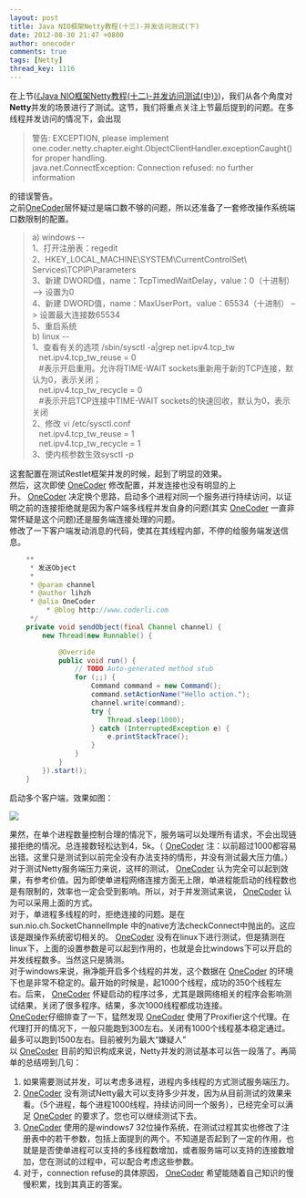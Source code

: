 ```yaml
---
layout: post
title: Java NIO框架Netty教程(十三)-并发访问测试(下)
date: 2012-08-30 21:47 +0800
author: onecoder
comments: true
tags: [Netty]
thread_key: 1116
---
```

在上节(<a href="http://www.coderli.com/netty-concurrency-problem-test-two" target="\_blank">《Java NIO框架Netty教程(十二)-并发访问测试(中)》</a>)，我们从各个角度对**Netty**并发的场景进行了测试。这节，我们将重点关注上节最后提到的问题。在多线程并发访问的情况下，会出现
<blockquote>
<div>警告: EXCEPTION, please implement one.coder.netty.chapter.eight.ObjectClientHandler.exceptionCaught() for proper handling.</div>
<div>java.net.ConnectException: Connection refused: no further information</div></blockquote>
<div>
<div>的错误警告。</div>
<div></div>
<div>之前<a href="http://www.coderli.com/">OneCoder</a>层怀疑过是端口数不够的问题，所以还准备了一套修改操作系统端口数限制的配置。</div>
</div>
<div>
<blockquote>
<div>a) windows --</div>
<div>1、打开注册表：regedit</div>
<div>2、HKEY_LOCAL_MACHINE\SYSTEM\CurrentControlSet\ Services\TCPIP\Parameters</div>
<div>3、新建 DWORD值，name：TcpTimedWaitDelay，value：0（十进制） –&gt; 设置为0</div>
<div>4、新建 DWORD值，name：MaxUserPort，value：65534（十进制） –&gt; 设置最大连接数65534</div>
<div>5、重启系统</div>
<div></div>
<div>b) linux --</div>
<div>1、查看有关的选项 /sbin/sysctl -a|grep net.ipv4.tcp_tw</div>
<div>   net.ipv4.tcp_tw_reuse = 0</div>
<div>   #表示开启重用。允许将TIME-WAIT sockets重新用于新的TCP连接，默认为0，表示关闭；</div>
<div>   net.ipv4.tcp_tw_recycle = 0</div>
<div>   #表示开启TCP连接中TIME-WAIT sockets的快速回收，默认为0，表示关闭</div>
<div>2、修改 vi /etc/sysctl.conf</div>
<div>   net.ipv4.tcp_tw_reuse = 1</div>
<div>   net.ipv4.tcp_tw_recycle = 1</div>
<div>3、使内核参数生效sysctl -p</div></blockquote>
</div>
这套配置在测试Restlet框架并发的时候，起到了明显的效果。
<div></div>
<div>然后，这次即使 <a href="http://www.coderli.com/">OneCoder</a> 修改配置，并发连接也没有明显的上升。 <a href="http://www.coderli.com/">OneCoder</a> 决定换个思路，启动多个进程对同一个服务进行持续访问，以证明之前的连接拒绝就是因为客户端多线程并发自身的问题(其实 <a href="http://www.coderli.com/">OneCoder</a> 一直非常怀疑是这个问题)还是服务端连接处理的问题。</div>
<div>修改了一下客户端发动消息的代码，使其在其线程内部，不停的给服务端发送信息。</div>

```java
	**
	 * 发送Object
	 * 
	 * @param channel
	 * @author lihzh
	 * @alia OneCoder
         * @blog http://www.coderli.com
	 */
	private void sendObject(final Channel channel) {
		new Thread(new Runnable() {

			@Override
			public void run() {
				// TODO Auto-generated method stub
				for (;;) {
					Command command = new Command();
					command.setActionName("Hello action.");
					channel.write(command);
					try {
						Thread.sleep(1000);
					} catch (InterruptedException e) {
						e.printStackTrace();
					}
				}
			}
		}).start();
	}
```

启动多个客户端，效果如图：

![](http://onecoder.qiniudn.com/8wuliao/CehmeXcf/4hFcy.jpg)

<div>果然，在单个进程数量控制合理的情况下，服务端可以处理所有请求，不会出现链接拒绝的情况。总连接数轻松达到4，5k。（ <a href="http://www.coderli.com/">OneCoder</a> 注：以前超过1000都容易出错。这里只是测试到以前完全没有办法支持的情形，并没有测试最大压力值。）</div>
<div></div>
<div>对于测试Netty服务端压力来说，这样的测试， <a href="http://www.coderli.com/">OneCoder</a> 认为完全可以起到效果，有参考价值。因为即使单进程网络连接方面无上限，单进程能启动的线程数也是有限制的，效率也一定会受到影响。所以，对于并发测试来说， <a href="http://www.coderli.com/">OneCoder</a> 认为可以采用上面的方式。</div>
<div></div>
<div>对于，单进程多线程的时，拒绝连接的问题。是在sun.nio.ch.SocketChannelImple 中的native方法checkConnect中抛出的。这应该是跟操作系统密切相关的。 <a href="http://www.coderli.com/">OneCoder</a> 没有在linux下进行测试，但是猜测在linux下，上面的设置参数是可以起到作用的，也就是会比windows下可以开启的并发线程数多。当然这只是猜测。</div>
<div></div>
<div>对于windows来说，揪净能开启多个线程的并发，这个数据在 <a href="http://www.coderli.com/">OneCoder</a> 的环境下也是非常不稳定的。最开始的时候是，起1000个线程，成功的350个线程左右。后来， <a href="http://www.coderli.com/">OneCoder</a> 怀疑启动的程序过多，尤其是跟网络相关的程序会影响测试结果，关闭了很多程序。结果，多次1000线程都成功连接。</div>
<div></div>
<div><a href="http://www.coderli.com/">OneCoder</a>仔细排查了一下，猛然发现 <a href="http://www.coderli.com/">OneCoder</a> 使用了Proxifier这个代理。在代理打开的情况下，一般只能跑到300左右。关闭有1000个线程基本稳定通过。最多可以跑到1500左右。目前被列为最大“嫌疑人”</div>
<div></div>
<div>以 <a href="http://www.coderli.com/">OneCoder</a> 目前的知识构成来说，Netty并发的测试基本可以告一段落了。再简单的总结唠到几句：</div>
<div>
<ol>
	<li>如果需要测试并发，可以考虑多进程，进程内多线程的方式测试服务端压力。</li>
	<li><a href="http://www.coderli.com/">OneCoder</a> 没有测试Netty最大可以支持多少并发，因为从目前测试的效果来看。（5个进程，每个进程1000线程，持续访问同一个服务），已经完全可以满足 <a href="http://www.coderli.com/">OneCoder</a> 的要求了。您也可以继续测试下去。</li>
	<li><a href="http://www.coderli.com/">OneCoder</a> 使用的是windows7 32位操作系统，在测试过程其实也修改了注册表中的若干参数，包括上面提到的两个。不知道是否起到了一定的作用，也就是是否使单进程可以支持的多线程数增加，或者服务端可以支持的连接数增加，您在测试的过程中，可以配合考虑这些参数。</li>
	<li>对于，connection refuse的具体原因， <a href="http://www.coderli.com/">OneCoder</a> 希望能随着自己知识的慢慢积累，找到其真正的答案。</li>
</ol>
</div>
